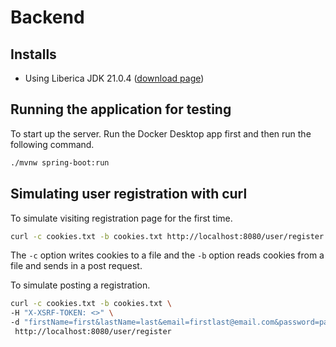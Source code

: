 # Backend
## Installs
- Using Liberica JDK 21.0.4 ([download page](https://bell-sw.com/pages/downloads/#jdk-21-lts))

## Running the application for testing
To start up the server.
Run the Docker Desktop app first and then run the following command.
```bash
./mvnw spring-boot:run
```

## Simulating user registration with curl

To simulate visiting registration page for the first time.

```bash
curl -c cookies.txt -b cookies.txt http://localhost:8080/user/register
```

The `-c` option writes cookies to a file and the `-b` option reads cookies from a file and sends in a post request.

To simulate posting a registration.

```bash
curl -c cookies.txt -b cookies.txt \
-H "X-XSRF-TOKEN: <>" \
-d "firstName=first&lastName=last&email=firstlast@email.com&password=password" \
 http://localhost:8080/user/register
```